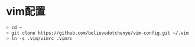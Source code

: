 # vim配置

```sh
> cd ~
> git clone https://github.com/believedotchenyu/vim-config.git ~/.vim
> ln -s .vim/vimrc .vimrc
```
